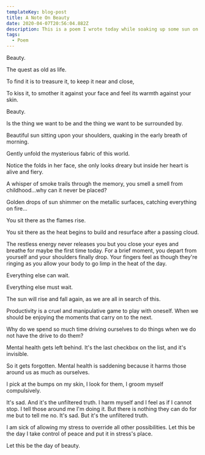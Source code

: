 ```yaml
---
templateKey: blog-post
title: A Note On Beauty
date: 2020-04-07T20:56:04.882Z
description: This is a poem I wrote today while soaking up some sun on my balcony.
tags:
  - Poem
---
```

Beauty. 

The quest as old as life.

To find it is to treasure it, to keep it near and close,

To kiss it, to smother it against your face and feel its warmth against your skin.

Beauty.

Is the thing we want to be and the thing we want to be surrounded by.

Beautiful sun sitting upon your shoulders, quaking in the early breath of morning.

Gently unfold the mysterious fabric of this world.

Notice the folds in her face, she only looks dreary but inside her heart is alive and fiery. 

A whisper of smoke trails through the memory, you smell a smell from childhood...why can it never be placed?

Golden drops of sun shimmer on the metallic surfaces, catching everything on fire...

You sit there as the flames rise.

You sit there as the heat begins to build and resurface after a passing cloud.

The restless energy never releases you but you close your eyes and breathe for maybe the first time today. For a brief moment, you depart from yourself and your shoulders finally drop. Your fingers feel as though they're ringing as you allow your body to go limp in the heat of the day.

Everything else can wait.

Everything else must wait.

The sun will rise and fall again, as we are all in search of this.

Productivity is a cruel and manipulative game to play with oneself. When we should be enjoying the moments that carry on to the next.

Why do we spend so much time driving ourselves to do things when we do not have the drive to do them?

Mental health gets left behind. It's the last checkbox on the list, and it's invisible.

So it gets forgotten. Mental health is saddening because it harms those around us as much as ourselves.

I pick at the bumps on my skin, I look for them, I groom myself compulsively.

It's sad. And it's the unfiltered truth. I harm myself and I feel as if I cannot stop. I tell those around me I'm doing it. But there is nothing they can do for me but to tell me no. It's sad. But it's the unfiltered truth.

I am sick of allowing my stress to override all other possibilities. Let this be the day I take control of peace and put it in stress's place.

Let this be the day of beauty.